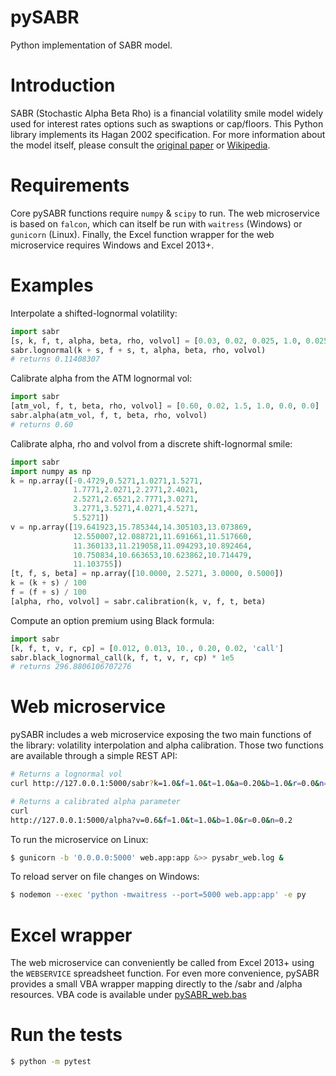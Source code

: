 # pySABR
Python implementation of SABR model.

# Introduction
SABR (Stochastic Alpha Beta Rho) is a financial volatility smile model widely used for interest rates options such as swaptions or cap/floors. This Python library implements its Hagan 2002 specification. For more information about the model itself, please consult the [original paper](./doc/Hagan%20-%20Managing%20Smile%20Risk.pdf) or [Wikipedia](https://en.wikipedia.org/wiki/SABR_volatility_model).

# Requirements
Core pySABR functions require `numpy` & `scipy` to run. The web microservice is based on `falcon`, which can itself be run with `waitress` (Windows) or `gunicorn` (Linux). Finally, the Excel function wrapper for the web microservice requires Windows and Excel 2013+.

# Examples

Interpolate a shifted-lognormal volatility:
```Python
import sabr
[s, k, f, t, alpha, beta, rho, volvol] = [0.03, 0.02, 0.025, 1.0, 0.025, 0.50, -0.24, 0.29]
sabr.lognormal(k + s, f + s, t, alpha, beta, rho, volvol)
# returns 0.11408307
```

Calibrate alpha from the ATM lognormal vol:
```Python
import sabr
[atm_vol, f, t, beta, rho, volvol] = [0.60, 0.02, 1.5, 1.0, 0.0, 0.0]
sabr.alpha(atm_vol, f, t, beta, rho, volvol)
# returns 0.60
```

Calibrate alpha, rho and volvol from a discrete shift-lognormal smile:
```Python
import sabr
import numpy as np
k = np.array([-0.4729,0.5271,1.0271,1.5271,
              1.7771,2.0271,2.2771,2.4021,
              2.5271,2.6521,2.7771,3.0271,
              3.2771,3.5271,4.0271,4.5271,
              5.5271])
v = np.array([19.641923,15.785344,14.305103,13.073869,
              12.550007,12.088721,11.691661,11.517660,
              11.360133,11.219058,11.094293,10.892464,
              10.750834,10.663653,10.623862,10.714479,
              11.103755])
[t, f, s, beta] = np.array([10.0000, 2.5271, 3.0000, 0.5000])
k = (k + s) / 100
f = (f + s) / 100
[alpha, rho, volvol] = sabr.calibration(k, v, f, t, beta)
```

Compute an option premium using Black formula:
```Python
import sabr
[k, f, t, v, r, cp] = [0.012, 0.013, 10., 0.20, 0.02, 'call']
sabr.black_lognormal_call(k, f, t, v, r, cp) * 1e5
# returns 296.8806106707276
```

# Web microservice

pySABR includes a web microservice exposing the two main functions of the library: volatility interpolation and alpha calibration. Those two
functions are available through a simple REST API:

```bash
# Returns a lognormal vol
curl http://127.0.0.1:5000/sabr?k=1.0&f=1.0&t=1.0&a=0.20&b=1.0&r=0.0&n=0.2

# Returns a calibrated alpha parameter
curl
http://127.0.0.1:5000/alpha?v=0.6&f=1.0&t=1.0&b=1.0&r=0.0&n=0.2
```

To run the microservice on Linux:
```bash
$ gunicorn -b '0.0.0.0:5000' web.app:app &>> pysabr_web.log &
```

To reload server on file changes on Windows:
```bash
$ nodemon --exec 'python -mwaitress --port=5000 web.app:app' -e py
```

# Excel wrapper

The web microservice can conveniently be called from Excel 2013+ using the ```WEBSERVICE``` spreadsheet function. For even more convenience, pySABR provides a small VBA wrapper mapping directly to the /sabr and /alpha resources. VBA code is available under [pySABR_web.bas](./web/pySABR_web.bas)


# Run the tests
```bash
$ python -m pytest
```
